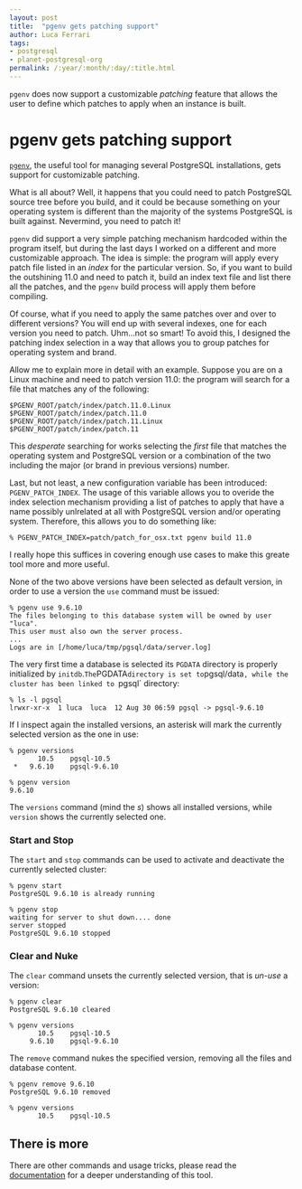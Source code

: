 ```yaml
---
layout: post
title:  "pgenv gets patching support"
author: Luca Ferrari
tags:
- postgresql
- planet-postgresql-org
permalink: /:year/:month/:day/:title.html
---
```

`pgenv` does now support a customizable *patching* feature that allows the user to define which patches to apply when an instance is built.


# pgenv gets patching support
[`pgenv`](https://github.com/theory/pgenv), the useful tool for managing several PostgreSQL installations, gets support for customizable patching. 

What is all about?
Well, it happens that you could need to patch PostgreSQL source tree before you build, and it could be because something on your operating system is different than the majority of the systems PostgreSQL is built against. Nevermind, you need to patch it!

`pgenv` did support a very simple patching mechanism hardcoded within the program itself, but during the last days I worked on a different and more customizable approach. The idea is simple: the program will apply every patch file listed in an *index* for the particular version. So, if you want to build the outshining 11.0 and need to patch it, build an index text file and list there all the patches, and the `pgenv` build process will apply them before compiling.

Of course, what if you need to apply the same patches over and over to different versions? You will end up with several indexes, one for each version you need to patch. Uhm...not so smart! To avoid this, I designed the patching index selection in a way that allows you to group patches for operating system and brand.

Allow me to explain more in detail with an example.
Suppose you are on a Linux machine and need to patch version 11.0: the program will search for a file that matches any of the following:

```
$PGENV_ROOT/patch/index/patch.11.0.Linux
$PGENV_ROOT/patch/index/patch.11.0
$PGENV_ROOT/patch/index/patch.11.Linux
$PGENV_ROOT/patch/index/patch.11
```

This *desperate* searching for works selecting the *first* file that matches the operating system and PostgreSQL version or a combination of the two including the major (or brand in previous versions) number.

Last, but not least, a new configuration variable has been introduced: `PGENV_PATCH_INDEX`. The usage of this variable allows you to overide the index selection mechanism providing a list of patches to apply that have a name possibly unlrelated at all with PostgreSQL version and/or operating system. Therefore, this allows you to do something like:

```
% PGENV_PATCH_INDEX=patch/patch_for_osx.txt pgenv build 11.0
```


I really hope this suffices in covering enough use cases to make this greate tool more and more useful.

None of the two above versions have been selected as default version, in order to use a version the `use` command must be issued:

```shell
% pgenv use 9.6.10
The files belonging to this database system will be owned by user "luca".
This user must also own the server process.
...
Logs are in [/home/luca/tmp/pgsql/data/server.log]
```

The very first time a database is selected its `PGDATA` directory is properly initialized by `initdb`.`
The `PGDATA` directory is set to `pgsql/data`, while the cluster has been linked to `pgsql` directory:

```shell
% ls -l pgsql
lrwxr-xr-x  1 luca  luca  12 Aug 30 06:59 pgsql -> pgsql-9.6.10
```

If I inspect again the installed versions, an asterisk will mark the currently selected version as the one in use:

```shell
% pgenv versions
       10.5    pgsql-10.5
 *   9.6.10    pgsql-9.6.10

% pgenv version 
9.6.10
```

The `versions` command (mind the *s*) shows all installed versions, while `version` shows the currently selected one.

### Start and Stop

The `start` and `stop` commands can be used to activate and deactivate the currently selected cluster:

```shell
% pgenv start
PostgreSQL 9.6.10 is already running

% pgenv stop 
waiting for server to shut down.... done
server stopped
PostgreSQL 9.6.10 stopped
```

### Clear and Nuke
The `clear` command unsets the currently selected version, that is *un-use* a version:

```shell
% pgenv clear
PostgreSQL 9.6.10 cleared

% pgenv versions
       10.5    pgsql-10.5
     9.6.10    pgsql-9.6.10
```

The `remove` command nukes the specified version, removing all the files and database content.

```shell
% pgenv remove 9.6.10
PostgreSQL 9.6.10 removed

% pgenv versions     
       10.5    pgsql-10.5
```

## There is more
There are other commands and usage tricks, please read the [documentation](https://github.com/theory/pgenv/blob/master/README.md) for a deeper understanding of this tool.

